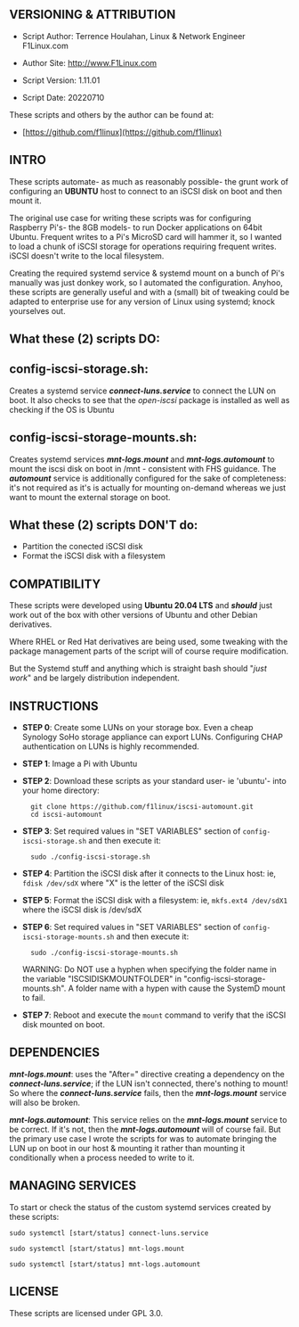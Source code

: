 

VERSIONING & ATTRIBUTION
-
- Script Author:	Terrence Houlahan, Linux & Network Engineer F1Linux.com
- Author Site:		http://www.F1Linux.com

- Script Version:	1.11.01
- Script Date:		20220710

These scripts and others by the author can be found at:

- [https://github.com/f1linux](https://github.com/f1linux)


INTRO
-

These scripts automate- as much as reasonably possible- the grunt work of configuring an **UBUNTU** host to connect to an iSCSI disk on boot and then mount it.

The original use case for writing these scripts was for configuring Raspberry Pi's- the 8GB models- to run Docker applications on 64bit Ubuntu. Frequent writes to a Pi's MicroSD card will hammer it, so I wanted to load a chunk of iSCSI storage for operations requiring frequent writes. iSCSI doesn't write to the local filesystem. 

Creating the required systemd service & systemd mount on a bunch of Pi's manually was just donkey work, so I automated the configuration. Anyhoo, these scripts are generally useful and with a (small) bit of tweaking could be adapted to enterprise use for any version of Linux using systemd; knock yourselves out.


What these (2) scripts DO:
-

config-iscsi-storage.sh:
--
Creates a systemd service ***connect-luns.service*** to connect the LUN on boot. It also checks to see that the _open-iscsi_ package is installed as well as checking if the OS is Ubuntu


config-iscsi-storage-mounts.sh:
--
Creates systemd services ***mnt-logs.mount*** and ***mnt-logs.automount*** to mount the iscsi disk on boot in /mnt - consistent with FHS guidance. The ***automount*** service is additionally configured for the sake of completeness: it's not required as it's is actually for mounting on-demand whereas we just want to mount the external storage on boot.


What these (2) scripts DON'T do:
-

- Partition the conected iSCSI disk
- Format the iSCSI disk with a filesystem

COMPATIBILITY
-

These scripts were developed using **Ubuntu 20.04 LTS** and ***should*** just work out of the box with other versions of Ubuntu and other Debian derivatives.

Where RHEL or Red Hat derivatives are being used, some tweaking with the package management parts of the script will of course require modification.

But the Systemd stuff and anything which is straight bash should "_just work_" and be largely distribution independent.

INSTRUCTIONS
-

- **STEP 0**: Create some LUNs on your storage box. Even a cheap Synology SoHo storage appliance can export LUNs. Configuring CHAP authentication on LUNs is highly recommended.

- **STEP 1**: Image a Pi with Ubuntu

- **STEP 2**: Download these scripts as your standard user- ie 'ubuntu'- into your home directory:

		git clone https://github.com/f1linux/iscsi-automount.git
		cd iscsi-automount

- **STEP 3**: Set required values in "SET VARIABLES" section of `config-iscsi-storage.sh` and then execute it:

		sudo ./config-iscsi-storage.sh

- **STEP 4**: Partition the iSCSI disk after it connects to the Linux host: ie, `fdisk /dev/sdX` where "X" is the letter of the iSCSI disk

- **STEP 5**: Format the iSCSI disk with a filesystem: ie, `mkfs.ext4 /dev/sdX1` where the iSCSI disk is /dev/sdX

- **STEP 6**: Set required values in "SET VARIABLES" section of `config-iscsi-storage-mounts.sh` and then execute it:

		sudo ./config-iscsi-storage-mounts.sh

  WARNING: Do NOT use a hyphen when specifying the folder name in the variable "ISCSIDISKMOUNTFOLDER" in "config-iscsi-storage-mounts.sh".
	   A folder name with a hypen with cause the SystemD mount to fail. 

- **STEP 7**: Reboot and execute the `mount` command to verify that the iSCSI disk mounted on boot.


DEPENDENCIES
-

***mnt-logs.mount***: uses the "After=" directive creating a dependency on the ***connect-luns.service***; if the LUN isn't connected, there's nothing to mount! So where the ***connect-luns.service*** fails, then the ***mnt-logs.mount*** service will also be broken.

***mnt-logs.automount***: This service relies on the ***mnt-logs.mount*** service to be correct. If it's not, then the ***mnt-logs.automount*** will of course fail. But the primary use case I wrote the scripts for was to automate bringing the LUN up on boot in our host & mounting it rather than mounting it conditionally when a process needed to write to it.


MANAGING SERVICES
-

To start or check the status of the custom systemd services created by these scripts:

    sudo systemctl [start/status] connect-luns.service

    sudo systemctl [start/status] mnt-logs.mount

    sudo systemctl [start/status] mnt-logs.automount


LICENSE
-

These scripts are licensed under GPL 3.0.
